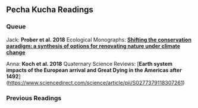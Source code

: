 ## Pecha Kucha Readings
### Queue
Jack:  **Prober et al. 2018** Ecological Monographs:  [**Shifting the conservation paradigm: a synthesis of options for renovating nature under climate change**](https://esajournals.onlinelibrary.wiley.com/doi/10.1002/ecm.1333)

Anna: **Koch et al. 2018** Quaternary Science Reviews: [**Earth system impacts of the European arrival and Great Dying in the Americas after 1492**] (https://www.sciencedirect.com/science/article/pii/S0277379118307261)


### Previous Readings

